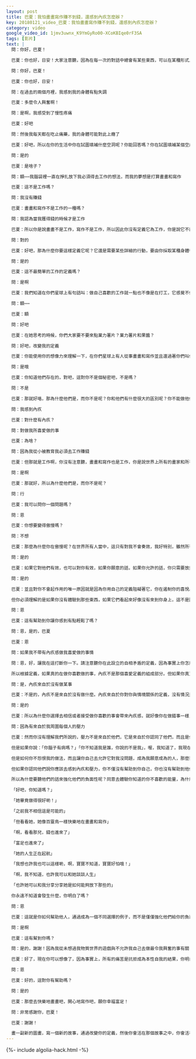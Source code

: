 ```yaml
---
layout: post
title: 巴夏：我怕畫畫寫作賺不到錢，還感到內疚怎麼辦？
key: 20180121_video_巴夏：我怕畫畫寫作賺不到錢，還感到內疚怎麼辦？
category: video
google_video_id: 1jmv3uwnx_K9YmGyRo00-XCoKBIqe0rF3SA
tags: [影片]
text: |
  問：你好，巴夏！

  巴夏：你也好，日安！大家注意聽，因為在每一次的對話中總會有某些東西，可以在某種形式上幫到你或幫助你認識的人。同樣注意，今晚你們共同創造的同步性和業力的校準

  問：你好，巴夏！

  巴夏：你也好，日安！

  問：在過去的兩個月裡，我感到我的身體有點失調

  巴夏：多麼令人興奮啊！

  問：是啊，我感受到了慢性疼痛

  巴夏：好吧

  問：然後我每天都在吃止痛藥，我的身體可能對此上癮了

  巴夏：好吧，所以在你的生活中你在試圖填補什麼空洞呢？你能回答嗎？你在試圖填補某個空虛嗎？某件你想要做但卻沒做的事，某條你想要行走的道路？某個你想要實現的夢想但你卻在抗拒？於是創造了一個一定要被填補的空虛。

  問：是的

  巴夏：是啥子？

  問：額⋯⋯我腦袋裡一直在掙扎放下我必須得去工作的想法，而我的夢想是打算畫畫和寫作

  巴夏：這不是工作嗎？

  問：我沒有賺錢

  巴夏：畫畫和寫作不是工作的一種嗎？

  問：我認為當我獲得錢的時候才是工作

  巴夏：所以你是說畫畫不是工作，寫作不是工作，所以因此你沒有定義它為工作，你是說它不能帶給你錢，是嗎？

  問：對的

  巴夏：好吧，那為什麼你要這樣定義它呢？它還是需要某些詳細的行動，要由你採取某種身體行動，不是嗎？

  問：是的

  巴夏：這不最簡單的工作的定義嗎？

  問：是啊

  巴夏：我們知道在你們星球上有句話叫：做自己喜歡的工作就一點也不像是在打工，它感覺不像是工作，它感覺不像是一件費力的事，但它仍然需要使用力氣，根據你們科學的定義，這仍然是一個需要被完成的工作的定義。所以為什麼你說畫畫和寫作不是一種能吸引財富給你的工作呢？為什麼你要作出那種關係的定義呢？

  問：額⋯⋯

  巴夏：額

  問：好吧

  巴夏：在她思考的時候，你們大家要不要來點業力薯片？業力薯片和果醬？

  問：好吧，改變我的定義

  巴夏：你能使用你的想像力來理解一下，在你們星球上有人從事畫畫和寫作並且還過著你們叫做土豪的生活

  問：是哦

  巴夏：你知道他們存在的，對吧，這對你不是個秘密吧，不是嗎？

  問：不是

  巴夏：那就好咯，那為什麼他們是，而你不是呢？你和他們有什麼很大的區別呢？你不能做他們所做的嗎？

  問：我感到內疚

  巴夏：對什麼有內疚？

  問：對做我所喜愛做的事

  巴夏：為啥？

  問：因為我從小被教育我必須去工作賺錢

  巴夏：但那就是工作啊，你沒有注意聽，畫畫和寫作也是工作，你是說世界上所有的畫家和所有的作家不是在工作嗎？我想他們不敢苟同，對吧

  問：是啊

  巴夏：那就好，所以為什麼他們是，而你不是呢？

  問：行

  巴夏：我可以問你一個問題嗎？

  問：恩

  巴夏：你想要變得傲慢嗎？

  問：不想

  巴夏：那麼為什麼你在傲慢呢？在世界所有人當中，這只有對我不會奏效，我好特別，雖然所有那些人都可以以畫畫和寫作謀生，但我不行，我肯定有比他們不一樣的某些突出的地方，讓我如此特別。這讓你傲慢了。你看到這裡的矛盾之處了嗎？

  問：是的

  巴夏：如果它對他們有效，也可以對你有效，如果你願意的話，如果你允許的話，你只需要放掉所有那些你緊緊抓住不放的，不允許你去體驗它如何能行的定義。因為明顯地，如果你在你的現實中看到其他人在做你喜歡做的事的例子，而且對他們運轉順利，這肯定至少給了你一個提示，它也可以對你有效，對嗎？

  問：是的

  巴夏：並且對你不會起作用的唯一原因就是因為你用自己的定義阻礙著它，你在遏制你的喜悅。記住正如我們以前說過的，你一直在放射出一種核心振動，這個核心振動是喜悅、愛和創造力的本質，你一直永遠一定是，你一直在吸引代表了在那個喜悅和創造力中支持著你的事物，你一直在吸引著它們，你不必去學習如何去吸引或者顯化那些東西。

  但你必須理解的是如果你沒有體驗到那些東西，如果它們看起來好像沒有來到你身上，這不是因為你沒有吸引它們，這是因為你在借用你的定義讓它們遠離自己。所以如果你丟掉這些定義，那麼那些東西會全部湧入進來，因為你沒有必要做任何特別的事來讓它到達你身上，你只需要允許它來到你身上，通過走出以你自己的方式定義它對你不起作用。懂了嗎？

  問：恩

  巴夏：這有幫助到你讓你感到有點輕鬆了嗎？

  問：恩，是的，巴夏

  巴夏：恩

  問：如果我不帶有內疚感做我喜愛做的事情

  問：恩，好，讓我在這打斷你一下。請注意聽你在此設立的自相矛盾的定義，因為事實上你怎麼可能做某些你喜歡做的事，如果你真的對此感到內疚。如果你感到內疚，你就不是在做你喜歡做的事，如果你在做你喜歡做的事，你就不會感到內疚。

  所以根據定義，如果真的在做你喜歡做的事，內疚不是那個喜愛定義的組成部分。但如果你真正在經驗內疚，根據定義，你沒有在做你喜歡做的事，因為內疚的定義不是在你喜悅、愛和興奮的整體定義內，你懂了嗎？

  問：是，內疚來自於沒有做某事

  巴夏：不是的，內疚不是來自於沒有做什麼。內疚來自於你對你與情境關係的定義，沒有情況是內置意義的，沒有境遇是內置抗爭或者內置內疚的，只有你對你與情境關係的定義創造了那種體驗，你明白嗎？

  問：是的

  巴夏：所以為什麼你選擇去相信或者接受做你喜歡的事會帶來內疚感，就好像你在做錯事一樣，當做你喜歡做的事的時候根據定義這是對你完全正確的，因為這是你所愛的，因此它是你真實的核心振動，因而由於它是你真實的核心振動，那正是你應該去做的事，所以為什麼做正是你應該去做的事，你卻感到內疚？

  問：因為有來自於我周圍每個人的壓力

  巴夏：然而你沒有理解我們所說的，壓力不是來自於他們，它是來自於你認同了他們，而且是你給自己壓力不去做你自己，你感受到的壓力不是來自於他們，他們也許給你一個機會去和他們的信念系統一致感受到壓力，並這樣說：「你應該感到愧疚」，但實際上唯一你會感到內疚的方式就是你認同了他們你應該如此，當你認同了他們你應該如此，那麼你就會感受到愧疚的壓力，你會感到有壓力。

  但是如果你說：「你腦子有病嗎？」「你不知道我是誰，你說的不是我」，喔，我知道了，我現在能有慈悲心了，而且能夠睜大眼睛足以理解，當你說到感到內疚，我應該感到這個，我應該感到那個，我應該感到這個壓力，其實你在做的是搖晃著你的手指指著你自己，說：你是那個感受到這些的人，你怨恨我不願意這樣做，因為如果我不願意去感到內疚，那麼我就是一直在那提醒著你這個事實：是你選擇去感到內疚。你不知道如何改變這些，因此你在怨恨我的做法。

  但是如何你不怨恨我的做法，而且讓你自己去允許它對我沒問題，成為我願意成為的人，那麼我會成為你的一個榜樣，通過看到我的例子，你也可以選擇不去感到內疚，於是我就是在幫助你。

  但如果你認同他們說你應該去感到內疚和壓力，你不僅沒有幫助到你自己，你也沒有幫助到他們，因為你所做的一切只是在強化他們已經對自己所做的事情，就是把壓力和愧疚加在他們自己身上，乃至他們想要和每個人分享這些，因為就像你們說的「同病相憐」，不快樂的人總喜歡和那些有著相同消極想法的人在一起

  所以為什麼要聽他們的話來強化他們的負面性呢？同意去體驗你知道的你不喜歡的能量，為什麼要在他們的傷口上撒鹽？為什麼要同意繼續成為一個他們已知的掙扎的例子和反映，來強化他們內心的掙扎？而不是成為一個提供給他們的不同選項的突出的例子，給他們一個機會在你身上看到：

  「好吧，你知道嗎？」

  「她畢竟做得很好喲！」

  「之前我不相信這是可能的」

  「但看看她，她像百靈鳥一樣快樂地在畫畫和寫作」

  「啊，看看那兒，錢也進來了」

  「富足也進來了」

  「她的人生正在起航」

  「我想也許我也可以這樣喲，啊，寶寶不知道，寶寶好怕哦！」

  「啊，我不知道，也許我可以和她談談人生」

  「也許她可以和我分享分享她是如何能夠放下那些的」

  你永遠不知道會發生什麼，你明白了嗎？

  問：恩

  巴夏：這就是你如何幫助他人，通過成為一個不同選擇的例子，而不是僅僅強化他們給你的負面的想法，你懂了嗎？

  問：是啊

  巴夏：這有幫到你嗎？

  問：是的，謝謝！因為我從未想過我物質世界的遊戲與不允許我自己去做最令我興奮的事有關

  巴夏：好了，現在你可以想像了，因為事實上，所有的痛苦是抗拒成為本性自我的結果，你明白嗎？

  問：恩

  巴夏：好的，這對你有幫助嗎？

  問：是的

  巴夏：那麼去快樂地畫畫吧，開心地寫作吧，願你幸福富足！

  問：非常感謝你，巴夏！

  巴夏：謝謝！

  畫一副新的圖畫，寫一個新的故事，通過改變你的定義，然後你會活在那個故事之中，你會活在那個畫面之中，那副圖畫將會成真，那個故事將會成為你自己的故事。
---
```


{%- include algolia-hack.html -%}
